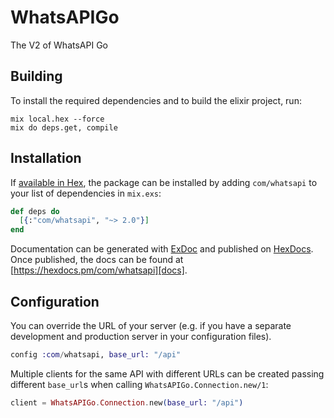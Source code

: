 # WhatsAPIGo

The V2 of WhatsAPI Go

## Building

To install the required dependencies and to build the elixir project, run:

```console
mix local.hex --force
mix do deps.get, compile
```

## Installation

If [available in Hex][], the package can be installed by adding `com/whatsapi` to
your list of dependencies in `mix.exs`:

```elixir
def deps do
  [{:"com/whatsapi", "~> 2.0"}]
end
```

Documentation can be generated with [ExDoc][] and published on [HexDocs][]. Once published, the docs can be found at
[https://hexdocs.pm/com/whatsapi][docs].

## Configuration

You can override the URL of your server (e.g. if you have a separate development and production server in your
configuration files).

```elixir
config :com/whatsapi, base_url: "/api"
```

Multiple clients for the same API with different URLs can be created passing different `base_url`s when calling
`WhatsAPIGo.Connection.new/1`:

```elixir
client = WhatsAPIGo.Connection.new(base_url: "/api")
```

[exdoc]: https://github.com/elixir-lang/ex_doc
[hexdocs]: https://hexdocs.pm
[available in hex]: https://hex.pm/docs/publish
[docs]: https://hexdocs.pm/com/whatsapi
